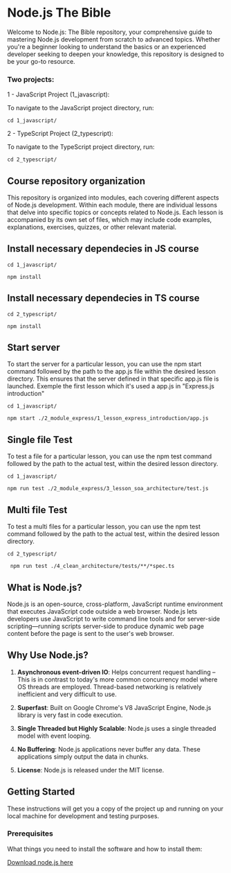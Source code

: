 # Node.js The Bible

Welcome to Node.js: The Bible repository, your comprehensive guide to mastering Node.js development from scratch to advanced topics. Whether you're a beginner looking to understand the basics or an experienced developer seeking to deepen your knowledge, this repository is designed to be your go-to resource.

### Two projects: ###

1 - JavaScript Project (1_javascript):

To navigate to the JavaScript project directory, run:

``` cd 1_javascript/ ```

2 - TypeScript Project (2_typescript):

To navigate to the TypeScript project directory, run:

```cd 2_typescript/```

## Course repository organization

This repository is organized into modules, each covering different aspects of Node.js development. Within each module, there are individual lessons that delve into specific topics or concepts related to Node.js. Each lesson is accompanied by its own set of files, which may include code examples, explanations, exercises, quizzes, or other relevant material.

## Install necessary dependecies in JS course

``` cd 1_javascript/ ```

```npm install ```

## Install necessary dependecies in TS course

``` cd 2_typescript/ ```

```npm install ```

## Start server

To start the server for a particular lesson, you can use the npm start command followed by the path to the app.js file within the desired lesson directory. This ensures that the server defined in that specific app.js file is launched. Exemple the first lesson which it's used a app.js in "Express.js introduction"

``` cd 1_javascript/ ```

``` npm start ./2_module_express/1_lesson_express_introduction/app.js ```

## Single file Test 

To test a file for a particular lesson, you can use the npm test command followed by the path to the actual test, within the desired lesson directory.

``` cd 1_javascript/ ```

```npm run test ./2_module_express/3_lesson_soa_architecture/test.js```

## Multi file Test 

To test a multi files for a particular lesson, you can use the npm test command followed by the path to the actual test, within the desired lesson directory.

``` cd 2_typescript/ ```

``` npm run test ./4_clean_architecture/tests/**/*spec.ts```

## What is Node.js?

Node.js is an open-source, cross-platform, JavaScript runtime environment that executes JavaScript code outside a web browser. Node.js lets developers use JavaScript to write command line tools and for server-side scripting—running scripts server-side to produce dynamic web page content before the page is sent to the user's web browser.

## Why Use Node.js?

1. **Asynchronous event-driven IO**: Helps concurrent request handling – This is in contrast to today's more common concurrency model where OS threads are employed. Thread-based networking is relatively inefficient and very difficult to use.

2. **Superfast**: Built on Google Chrome's V8 JavaScript Engine, Node.js library is very fast in code execution.

3. **Single Threaded but Highly Scalable**: Node.js uses a single threaded model with event looping.

4. **No Buffering**: Node.js applications never buffer any data. These applications simply output the data in chunks.

5. **License**: Node.js is released under the MIT license.

## Getting Started

These instructions will get you a copy of the project up and running on your local machine for development and testing purposes.

### Prerequisites

What things you need to install the software and how to install them:

<a href="https://nodejs.org/en/download">Download node.js here</a>

